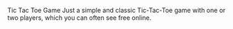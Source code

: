Tic Tac Toe Game
Just a simple and classic Tic-Tac-Toe game with one or two players, which you can often see free online.
